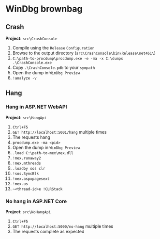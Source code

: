 # WinDbg brownbag

## Crash

**Project**: `src\CrashConsole`

1. Compile using the `Release` `Configuration`
1. Browse to the output directory (`src\CrashConsole\bin\Release\net461\`)
1. `C:\path-to-procdump\procdump.exe -e -ma -x C:\dumps .\CrashConsole.exe`
1. Copy `.\CrashConsole.pdb` to your `sympath`
1. Open the dump in `WinDbg Preview`
1. `!analyze -v`

## Hang

### Hang in ASP.NET WebAPI

**Project**: `src\HangApi`

1. `Ctrl+F5`
1. `GET http://localhost:5001/hang` multiple times
1. The requests hang
1. `procdump.exe -ma <pid>`
1. Open the dump in `WinDbg Preview`
1. `.load C:\path-to-mex\mex.dll`
1. `!mex.runaway2`
1. `!mex.mthreads`
1. `.loadby sos clr`
1. `!sos.SyncBlk`
1. `!mex.aspxpagesext`
1. `!mex.us`
1. `~<thread-id>e !CLRStack`

### No hang in ASP.NET Core

**Project**: `src\NoHangApi`

1. `Ctrl+F5`
1. `GET http://localhost:5000/no-hang` multiple times
1. The requests complete as expected
